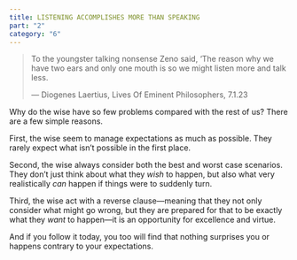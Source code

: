```yaml
---
title: LISTENING ACCOMPLISHES MORE THAN SPEAKING
part: "2"
category: "6"
---
```


> To the youngster talking nonsense Zeno said, ‘The reason why we have two ears and only one mouth is so we might listen more and talk less.
>
> — Diogenes Laertius, Lives Of Eminent Philosophers, 7.1.23

Why do the wise have so few problems compared with the rest of us? There are a few simple reasons.

First, the wise seem to manage expectations as much as possible. They rarely expect what isn’t possible in the first place.

Second, the wise always consider both the best and worst case scenarios. They don’t just think about what they _wish_ to happen, but also what very realistically _can_ happen if things were to suddenly turn.

Third, the wise act with a reverse clause—meaning that they not only consider what might go wrong, but they are prepared for that to be exactly what they _want_ to happen—it is an opportunity for excellence and virtue.

And if you follow it today, you too will find that nothing surprises you or happens contrary to your expectations.
